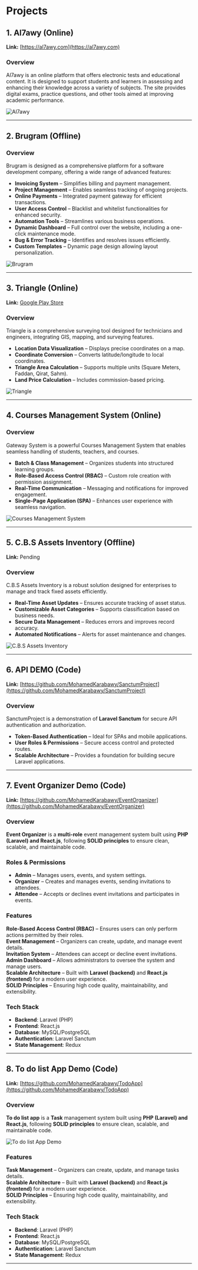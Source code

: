 # Projects  

## 1. Al7awy (Online)  
**Link:** [https://al7awy.com](https://al7awy.com)  

### Overview  
Al7awy is an online platform that offers electronic tests and educational content. It is designed to support students and learners in assessing and enhancing their knowledge across a variety of subjects. The site provides digital exams, practice questions, and other tools aimed at improving academic performance.  

![Al7awy](https://github.com/MohamedKarabawy/projects/blob/main/01.png)  

---

## 2. Brugram (Offline)  

### Overview  
Brugram is designed as a comprehensive platform for a software development company, offering a wide range of advanced features:  

- **Invoicing System** – Simplifies billing and payment management.  
- **Project Management** – Enables seamless tracking of ongoing projects.  
- **Online Payments** – Integrated payment gateway for efficient transactions.  
- **User Access Control** – Blacklist and whitelist functionalities for enhanced security.  
- **Automation Tools** – Streamlines various business operations.  
- **Dynamic Dashboard** – Full control over the website, including a one-click maintenance mode.  
- **Bug & Error Tracking** – Identifies and resolves issues efficiently.  
- **Custom Templates** – Dynamic page design allowing layout personalization.  

![Brugram](https://github.com/MohamedKarabawy/projects/blob/main/05.png)  

---

## 3. Triangle (Online)  
**Link:** [Google Play Store](https://play.google.com/store/apps/details?id=com.survey.triangle)  

### Overview  
Triangle is a comprehensive surveying tool designed for technicians and engineers, integrating GIS, mapping, and surveying features.  

- **Location Data Visualization** – Displays precise coordinates on a map.  
- **Coordinate Conversion** – Converts latitude/longitude to local coordinates.  
- **Triangle Area Calculation** – Supports multiple units (Square Meters, Faddan, Qirat, Sahm).  
- **Land Price Calculation** – Includes commission-based pricing.  

![Triangle](https://github.com/MohamedKarabawy/projects/blob/main/03.png)  

---

## 4. Courses Management System (Online)  

### Overview  
Gateway System is a powerful Courses Management System that enables seamless handling of students, teachers, and courses.  

- **Batch & Class Management** – Organizes students into structured learning groups.  
- **Role-Based Access Control (RBAC)** – Custom role creation with permission assignment.  
- **Real-Time Communication** – Messaging and notifications for improved engagement.  
- **Single-Page Application (SPA)** – Enhances user experience with seamless navigation.  

![Courses Management System](https://github.com/MohamedKarabawy/projects/blob/main/02.png)  

---

## 5. C.B.S Assets Inventory (Offline)  
**Link:** Pending  

### Overview  
C.B.S Assets Inventory is a robust solution designed for enterprises to manage and track fixed assets efficiently.  

- **Real-Time Asset Updates** – Ensures accurate tracking of asset status.  
- **Customizable Asset Categories** – Supports classification based on business needs.  
- **Secure Data Management** – Reduces errors and improves record accuracy.  
- **Automated Notifications** – Alerts for asset maintenance and changes.  

![C.B.S Assets Inventory](https://github.com/MohamedKarabawy/projects/blob/main/04.png)  

---

## 6. API DEMO (Code)  
**Link:** [https://github.com/MohamedKarabawy/SanctumProject](https://github.com/MohamedKarabawy/SanctumProject)  

### Overview  
SanctumProject is a demonstration of **Laravel Sanctum** for secure API authentication and authorization.  

- **Token-Based Authentication** – Ideal for SPAs and mobile applications.  
- **User Roles & Permissions** – Secure access control and protected routes.  
- **Scalable Architecture** – Provides a foundation for building secure Laravel applications.  

---

## 7. Event Organizer Demo (Code)  
**Link:** [https://github.com/MohamedKarabawy/EventOrganizer](https://github.com/MohamedKarabawy/EventOrganizer)  

### Overview  
**Event Organizer** is a **multi-role** event management system built using **PHP (Laravel) and React.js**, following **SOLID principles** to ensure clean, scalable, and maintainable code.  

### Roles & Permissions  
- **Admin** – Manages users, events, and system settings.  
- **Organizer** – Creates and manages events, sending invitations to attendees.  
- **Attendee** – Accepts or declines event invitations and participates in events.  

### Features  
**Role-Based Access Control (RBAC)** – Ensures users can only perform actions permitted by their roles.  
**Event Management** – Organizers can create, update, and manage event details.  
**Invitation System** – Attendees can accept or decline event invitations.  
**Admin Dashboard** – Allows administrators to oversee the system and manage users.  
**Scalable Architecture** – Built with **Laravel (backend)** and **React.js (frontend)** for a modern user experience.  
**SOLID Principles** – Ensuring high code quality, maintainability, and extensibility.  

### Tech Stack  
- **Backend**: Laravel (PHP)  
- **Frontend**: React.js  
- **Database**: MySQL/PostgreSQL  
- **Authentication**: Laravel Sanctum 
- **State Management**: Redux

--- 

## 8. To do list App Demo (Code)  
**Link:** [https://github.com/MohamedKarabawy/TodoApp](https://github.com/MohamedKarabawy/TodoApp)  

### Overview  
**To do list app** is a **Task** management system built using **PHP (Laravel) and React.js**, following **SOLID principles** to ensure clean, scalable, and maintainable code.  

![To do list App Demo](https://github.com/MohamedKarabawy/projects/blob/main/06.png)  

### Features  
**Task Management** – Organizers can create, update, and manage tasks details.  
**Scalable Architecture** – Built with **Laravel (backend)** and **React.js (frontend)** for a modern user experience.  
**SOLID Principles** – Ensuring high code quality, maintainability, and extensibility.  

### Tech Stack  
- **Backend**: Laravel (PHP)  
- **Frontend**: React.js  
- **Database**: MySQL/PostgreSQL  
- **Authentication**: Laravel Sanctum 
- **State Management**: Redux

---

